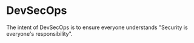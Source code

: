 # DevSecOps
The intent of DevSecOps is to ensure everyone understands "Security is everyone's responsibility".
